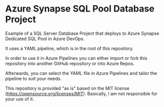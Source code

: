 # Azure Synapse SQL Pool Database Project

Example of a SQL Server Database Project that deploys to Azure Synapse Dedicated SQL Pool in Azure DevOps.

It uses a YAML pipeline, which is in the root of this repository.

In order to use it in Azure Pipelines you can either import or fork this repository into another GitHub repository or into Azure Repos.

Afterwards, you can select the YAML file in Azure Pipelines and tailor the pipeline to suit your needs.

This repository is provided "as is" based on the MIT license (https://opensource.org/licenses/MIT). Basically, I am not responsible for your use of it.
